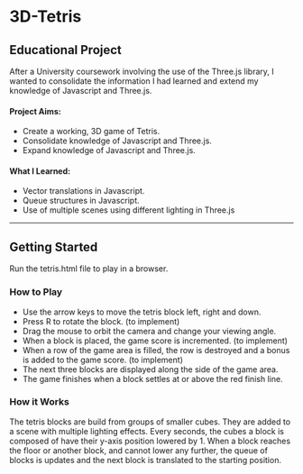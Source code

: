 # 3D-Tetris

## Educational Project  
After a University coursework involving the use of the Three.js library, I wanted to consolidate the information I had learned and extend my knowledge of Javascript and Three.js.

#### Project Aims:
- Create a working, 3D game of Tetris.
- Consolidate knowledge of Javascript and Three.js.
- Expand knowledge of Javascript and Three.js.

#### What I Learned:
- Vector translations in Javascript.
- Queue structures in Javascript.
- Use of multiple scenes using different lighting in Three.js 

-------------------------------------------------------

## Getting Started
Run the tetris.html file to play in a browser.

### How to Play
- Use the arrow keys to move the tetris block left, right and down.
- Press R to rotate the block. (to implement)
- Drag the mouse to orbit the camera and change your viewing angle.
- When a block is placed, the game score is incremented. (to implement)
- When a row of the game area is filled, the row is destroyed and a bonus is added to the game score. (to implement)
- The next three blocks are displayed along the side of the game area.
- The game finishes when a block settles at or above the red finish line.

### How it Works
The tetris blocks are build from groups of smaller cubes. They are added to a scene with multiple lighting effects. Every seconds, the cubes a block is composed of have their y-axis position lowered by 1. When a block reaches the floor or another block, and cannot lower any further, the queue of blocks is updates and the next block is translated to the starting position.

